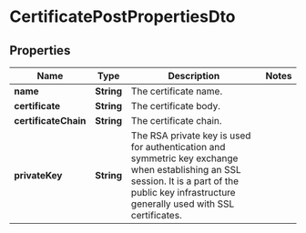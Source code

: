 

# CertificatePostPropertiesDto

## Properties

| Name | Type | Description | Notes |
| ------------ | ------------- | ------------- | ------------- |
| **name** | **String** | The certificate name. |  |
| **certificate** | **String** | The certificate body. |  |
| **certificateChain** | **String** | The certificate chain. |  |
| **privateKey** | **String** | The RSA private key is used for authentication and symmetric key exchange when establishing an SSL session. It is a part of the public key infrastructure generally used with SSL certificates. |  |


